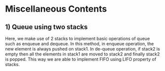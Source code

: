 # Miscellaneous Contents

## 1) Queue using two stacks 
Here, we make use of 2 stacks to implement basic operations of queue such as enqueue and dequeue. In this method, in enqueue operation, the new element is always pushed on stack1. In de-queue operation, if stack2 is empty then all the elements in stack1 are moved to stack2 and finally stack2 is popped. This way we are able to implement FIFO using LIFO property of stacks.
